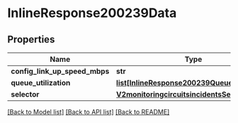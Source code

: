 # InlineResponse200239Data

## Properties
Name | Type | Description | Notes
------------ | ------------- | ------------- | -------------
**config_link_up_speed_mbps** | **str** |  | [optional] 
**queue_utilization** | [**list[InlineResponse200239QueueUtilization]**](InlineResponse200239QueueUtilization.md) |  | [optional] 
**selector** | [**V2monitoringcircuitsincidentsSelectors**](V2monitoringcircuitsincidentsSelectors.md) |  | [optional] 

[[Back to Model list]](../README.md#documentation-for-models) [[Back to API list]](../README.md#documentation-for-api-endpoints) [[Back to README]](../README.md)

